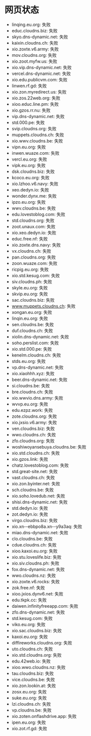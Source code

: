 # 网页状态
- linqing.eu.org: 失败
- educ.cloudns.biz: 失败
- skyo.dns-dynamic.net: 失败
- kaixin.cloudns.ch: 失败
- xio.zoxte.v6.army: 失败
- mov.cloudns.org: 失败
- xio.zoot.myfw.us: 失败
- xio.vip.dns-dynamic.net: 失败
- vercel.dns-dynamic.net: 失败
- xio.edu.publicvm.com: 失败
- linwen.rf.gd: 失败
- xio.zon.myredirect.us: 失败
- xio.zos.22web.org: 失败
- xioo.educ.line.pm: 失败
- xio.gzos.rr.nu: 失败
- vip.dns-dynamic.net: 失败
- std.000.pe: 失败
- svip.cloudns.org: 失败
- muppets.cloudns.ch: 失败
- xio.wwv.cloudns.be: 失败
- vipn.eu.org: 失败
- inwen.wuaze.com: 失败
- vercl.eu.org: 失败
- vipk.eu.org: 失败
- dsk.cloudns.biz: 失败
- kcoco.eu.org: 失败
- xio.lzhoo.v6.navy: 失败
- xeo.dedyn.io: 失败
- wonder.dynx.me: 失败
- ipzo.eu.org: 失败
- wwv.cloudns.be: 失败
- edu.lovestoblog.com: 失败
- std.cloudns.org: 失败
- zoot.unaux.com: 失败
- xio.xeo.dedyn.io: 失败
- educ.free.nf: 失败
- xio.zoxte.dns.navy: 失败
- vx.cloudns.ch: 失败
- pan.cloudns.org: 失败
- zoon.wuaze.com: 失败
- ricpig.eu.org: 失败
- xio.std.kesug.com: 失败
- siv.cloudns.ph: 失败
- skyle.eu.org: 失败
- skvip.eu.org: 失败
- sac.cloudns.biz: 失败
- www.muppets.cloudns.ch: 失败
- xongan.eu.org: 失败
- linqin.eu.org: 失败
- sen.cloudns.be: 失败
- duf.cloudns.ch: 失败
- xiolin.dns-dynamic.net: 失败
- soho.perslist.com: 失败
- xio.std.000.pe: 失败
- kenelm.cloudns.ch: 失败
- stds.eu.org: 失败
- vp.dns-dynamic.net: 失败
- xio.xiaohhh.xyz: 失败
- beer.dns-dynamic.net: 失败
- si.cloudns.be: 失败
- bre.cloudns.ch: 失败
- xio.wwvio.dns.army: 失败
- wvvp.eu.org: 失败
- edu.ezpz.work: 失败
- zote.cloudns.org: 失败
- xio.jxsio.v6.army: 失败
- ven.cloudns.biz: 失败
- wwo.cloudns.ch: 失败
- zfo.cloudns.org: 失败
- woshiwoyansebuya.cloudns.be: 失败
- xio.std.cloudns.ch: 失败
- xio.gzos.link: 失败
- chatz.lovestoblog.com: 失败
- std.great-site.net: 失败
- vast.cloudns.ch: 失败
- xio.zon.byinter.net: 失败
- sch.cloudns.be: 失败
- xio.soho.lovedub.net: 失败
- shisi.dns-dynamic.net: 失败
- std.dedyn.io: 失败
- zot.dedyn.io: 失败
- virgo.cloudns.biz: 失败
- xio.xn--ebbpo8a.xn--y9a3aq: 失败
- miao.dns-dynamic.net: 失败
- clo.cloudns.be: 失败
- cdue.cloudns.ch: 失败
- xioo.kaxoi.eu.org: 失败
- xio.stu.loveslife.biz: 失败
- xio.siv.cloudns.ph: 失败
- fox.dns-dynamic.net: 失败
- wwo.cloudns.nz: 失败
- xio.zoxte.v6.rocks: 失败
- zok.free.nf: 失败
- xioo.jxios.dynv6.net: 失败
- edu.tkpk.cc: 失败
- daiwen.infinityfreeapp.com: 失败
- zfo.dns-dynamic.net: 失败
- std.kesug.com: 失败
- viko.eu.org: 失败
- xio.sac.cloudns.biz: 失败
- kaxoi.eu.org: 失败
- diffireworks.cloudns.org: 失败
- uto.cloudns.ch: 失败
- xio.std.cloudns.org: 失败
- edu.42web.io: 失败
- xioo.wwo.cloudns.nz: 失败
- tau.cloudns.biz: 失败
- vice.cloudns.be: 失败
- xio.zon.lookin.at: 失败
- zosx.eu.org: 失败
- suke.eu.org: 失败
- lzi.cloudns.ch: 失败
- vp.cloudns.be: 失败
- xio.zoten.onflashdrive.app: 失败
- ipen.eu.org: 失败
- xio.zot.rf.gd: 失败
